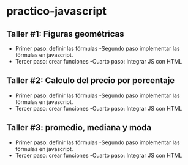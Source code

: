 # practico-javascript

## Taller #1: Figuras geométricas

- Primer paso: definir las fórmulas
-Segundo paso implementar las fórmulas en javascript.
- Tercer paso: crear funciones
-Cuarto paso: Integrar JS con HTML

## Taller #2: Calculo del precio por porcentaje

- Primer paso: definir las fórmulas
-Segundo paso implementar las fórmulas en javascript.
- Tercer paso: crear funciones
-Cuarto paso: Integrar JS con HTML

## Taller #3: promedio, mediana y moda

- Primer paso: definir las fórmulas
-Segundo paso implementar las fórmulas en javascript.
- Tercer paso: crear funciones
-Cuarto paso: Integrar JS con HTML
